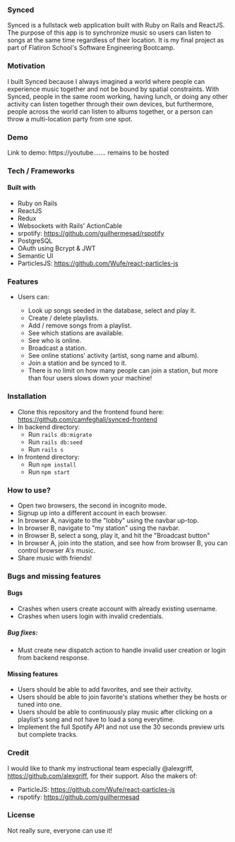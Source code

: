 ### Synced
Synced is a fullstack web application built with Ruby on Rails and ReactJS. The purpose of this app is to synchronize music so users can listen to songs at the same time regardless of their location. It is my final project as part of Flatiron School's Software Engineering Bootcamp.

### Motivation
I built Synced because I always imagined a world where people can experience music together and not be bound by spatial constraints. With Synced, people in the same room working, having lunch, or doing any other activity can listen together through their own devices, but furthermore, people across the world can listen to albums together, or a person can throw a multi-location party from one spot.

### Demo 
Link to demo: https://youtube....... remains to be hosted

### Tech / Frameworks

#### Built with
- Ruby on Rails
- ReactJS
- Redux
- Websockets with Rails' ActionCable
- srpotify: https://github.com/guilhermesad/rspotify
- PostgreSQL
- OAuth using Bcrypt & JWT
- Semantic UI
- ParticlesJS: https://github.com/Wufe/react-particles-js

### Features

- Users can:

  - Look up songs seeded in the database, select and play it. 
  - Create / delete playlists.
  - Add / remove songs from a playlist.
  - See which stations are available.
  - See who is online.
  - Broadcast a station.
  - See online stations' activity (artist, song name and album).
  - Join a station and be synced to it.
  - There is no limit on how many people can join a station, but more than four users slows down your machine!

### Installation
- Clone this repository and the frontend found here: https://github.com/camfeghali/synced-frontend
- In backend directory: 
  - Run `rails db:migrate`
  - Run `rails db:seed`
  - Run `rails s`
- In frontend directory:
  - Run `npm install`
  - Run `npm start`
  
### How to use?
- Open two browsers, the second in incognito mode.
- Signup up into a different account in each browser.
- In browser A, navigate to the "lobby" using the navbar up-top.
- In browser B, navigate to "my station" using the navbar.
- in Browser B, select a song, play it, and hit the "Broadcast button"
- In browser A, join into the station, and see how from browser B, you can control browser A's music.
- Share music with friends!

### Bugs and missing features
#### Bugs
- Crashes when users create account with already existing username.
- Crashes when users login with invalid credentials.
##### Bug fixes:
- Must create new dispatch action to handle invalid user creation or login from backend response.
#### Missing features
- Users should be able to add favorites, and see their activity.
- Users should be able to join favorite's stations whether they be hosts or tuned into one.
- Users should be able to continuously play music after clicking on a playlist's song and not have to load a song everytime.
- Implement the full Spotify API and not use the 30 seconds preview urls but complete tracks.

### Credit
I would like to thank my instructional team especially @alexgriff, https://github.com/alexgriff, for their support.
Also the makers of: 
- ParticleJS: https://github.com/Wufe/react-particles-js
- rspotify: https://github.com/guilhermesad

### License

Not really sure, everyone can use it!
  
